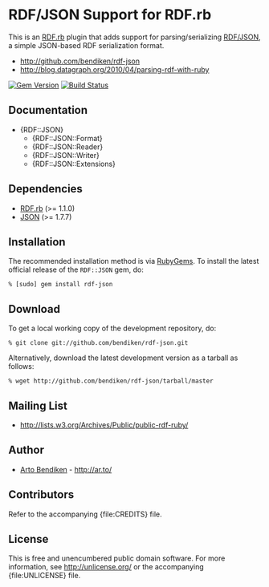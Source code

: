 RDF/JSON Support for RDF.rb
===========================

This is an [RDF.rb][] plugin that adds support for parsing/serializing
[RDF/JSON][], a simple JSON-based RDF serialization format.

* <http://github.com/bendiken/rdf-json>
* <http://blog.datagraph.org/2010/04/parsing-rdf-with-ruby>

[![Gem Version](https://badge.fury.io/rb/rdf-json.png)](http://badge.fury.io/rb/rdf-json)
[![Build Status](https://travis-ci.org/ruby-rdf/rdf-json.png)](https://travis-ci.org/ruby-rdf/rdf-json)

Documentation
-------------

* {RDF::JSON}
  * {RDF::JSON::Format}
  * {RDF::JSON::Reader}
  * {RDF::JSON::Writer}
  * {RDF::JSON::Extensions}

Dependencies
------------

* [RDF.rb](http://rubygems.org/gems/rdf) (>= 1.1.0)
* [JSON](http://rubygems.org/gems/json_pure) (>= 1.7.7)

Installation
------------

The recommended installation method is via [RubyGems](http://rubygems.org/).
To install the latest official release of the `RDF::JSON` gem, do:

    % [sudo] gem install rdf-json

Download
--------

To get a local working copy of the development repository, do:

    % git clone git://github.com/bendiken/rdf-json.git

Alternatively, download the latest development version as a tarball as
follows:

    % wget http://github.com/bendiken/rdf-json/tarball/master

Mailing List
------------

* <http://lists.w3.org/Archives/Public/public-rdf-ruby/>

Author
------

* [Arto Bendiken](http://github.com/bendiken) - <http://ar.to/>

Contributors
------------

Refer to the accompanying {file:CREDITS} file.

License
-------

This is free and unencumbered public domain software. For more information,
see <http://unlicense.org/> or the accompanying {file:UNLICENSE} file.

[RDF.rb]:   http://rdf.rubyforge.org/
[RDF/JSON]: http://n2.talis.com/wiki/RDF_JSON_Specification
